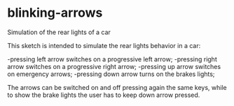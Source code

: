 # blinking-arrows
Simulation of the rear lights of a car

This sketch is intended to simulate the rear lights behavior in a car:

-pressing left arrow switches on a progressive left arrow;
-pressing right arrow switches on a progressive right arrow;
-pressing up arrow switches on emergency arrows;
-pressing down arrow turns on the brakes lights;

The arrows can be switched on and off pressing again the same keys, 
while to show the brake lights the user has to keep down arrow pressed.
